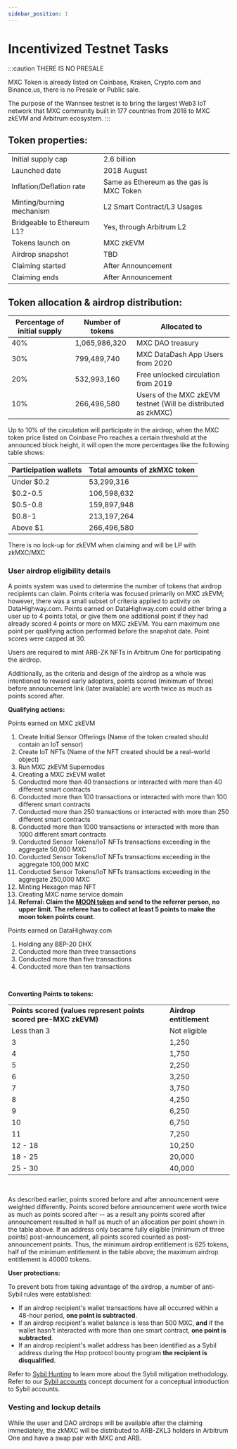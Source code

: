 ```yaml
---
sidebar_position: 1
---
```


# Incentivized Testnet Tasks

:::caution THERE IS NO PRESALE

MXC Token is already listed on Coinbase, Kraken, Crypto.com and Binance.us, there is no Presale or Public sale.

The purpose of the Wannsee testnet is to bring the largest Web3 IoT network that MXC community built in 177 countries from 2018 to MXC zkEVM and Arbitrum ecosystem.
:::



## Token properties:

|                            |                                          |
|----------------------------|------------------------------------------|
| Initial supply cap         | 2.6 billion                              |
| Launched date              | 2018 August                              |
| Inflation/Deflation rate   | Same as Ethereum as the gas is MXC Token |
| Minting/burning mechanism  | L2 Smart Contract/L3 Usages              |
| Bridgeable to Ethereum L1? | Yes, through Arbitrum L2                 |
| Tokens launch on           | MXC zkEVM                                |
| Airdrop snapshot           | TBD                                      |
| Claiming started           | After Announcement                       |
| Claiming ends              | After Announcement                       |


## Token allocation & airdrop distribution:

| Percentage of initial supply | Number of tokens | Allocated to                                                  |
|------------------------------|------------------|---------------------------------------------------------------|
| 40%                          | 1,065,986,320       | MXC DAO treasury                |
| 30%                          | 799,489,740        | MXC DataDash App Users from 2020                              |
| 20%                          | 532,993,160        | Free unlocked circulation from 2019                           |
| 10%                          | 266,496,580        | Users of the MXC zkEVM testnet (Will be distributed as zkMXC) |


Up to 10% of the circulation will participate in the airdrop, when the MXC token price listed on Coinbase Pro reaches a certain threshold at the announced block height, it will open the more percentages like the following table shows:

| Participation wallets | Total amounts of zkMXC token |
|-----------------------|-------------------------------|
| Under $0.2            | 53,299,316                    |
| $0.2-0.5              | 106,598,632                  |
| $0.5-0.8              | 159,897,948                  |
| $0.8-1                | 213,197,264                  |
| Above $1              | 266,496,580                  |

There is no lock-up for zkEVM when claiming and will be LP with zkMXC/MXC



### User airdrop eligibility details

A points system was used to determine the number of tokens that airdrop recipients can claim. Points criteria was focused primarily on MXC zkEVM; however, there was a small subset of criteria applied to activity on DataHighway.com. Points earned on DataHighway.com could either bring a user up to 4 points total, or give them one additional point if they had already scored 4 points or more on MXC zkEVM. You earn maximum one point per qualifying action performed before the snapshot date. Point scores were capped at 30.

Users are required to mint ARB-ZK NFTs in Arbitrum One for participating the airdrop.

Additionally, as the criteria and design of the airdrop as a whole was intentioned to reward early adopters, points scored (minimum of three) before announcement link (later available) are worth twice as much as points scored after.

**Qualifying actions:**

Points earned on MXC zkEVM

 1. Create Initial Sensor Offerings (Name of the token created should contain an IoT sensor)
2. Create IoT NFTs (Name of the NFT created should be a real-world object)
3. Run MXC zkEVM Supernodes
4. Creating a MXC zkEVM wallet
 5. Conducted more than 40 transactions or interacted with more than 40 different smart contracts
 6. Conducted more than 100 transactions or interacted with more than 100 different smart contracts
 7. Conducted more than 250 transactions or interacted with more than 250 different smart contracts
 8. Conducted more than 1000 transactions or interacted with more than 1000 different smart contracts
 9. Conducted Sensor Tokens/IoT NFTs transactions exceeding in the aggregate 50,000 MXC
 10. Conducted Sensor Tokens/IoT NFTs transactions exceeding in the aggregate 100,000 MXC
 11. Conducted Sensor Tokens/IoT NFTs transactions exceeding in the aggregate 250,000 MXC
 12. Minting Hexagon map NFT
 13. Creating MXC name service domain
 14. **Referral: Claim the [MOON token](https://contract_addr) and send to the referrer person, no upper limit. The referee has to collect at least 5 points to make the moon token points count.**



Points earned on DataHighway.com 

 1. Holding any BEP-20 DHX 
 2. Conducted more than three transactions
 3. Conducted more than five transactions
 4. Conducted more than ten transactions

<br />

**Converting Points to tokens:**

<table className="small-table">
    <tr>
        <td><strong>Points scored (values represent points scored pre-MXC zkEVM)</strong></td>
        <td><strong>Airdrop entitlement</strong></td>
    </tr>
    <tr>
        <td>Less than 3</td>
        <td>Not eligible</td>
    </tr>
    <tr>
        <td>3</td>
        <td>1,250</td>
    </tr>
    <tr>
        <td>4</td>
        <td>1,750</td>
    </tr>
    <tr>
        <td>5</td>
        <td>2,250</td>
    </tr>
    <tr>
        <td>6</td>
        <td>3,250</td>
    </tr>
    <tr>
        <td>7</td>
        <td>3,750</td>
    </tr>
    <tr>
        <td>8</td>
        <td>4,250</td>
    </tr>
    <tr>
        <td>9</td>
        <td>6,250</td>
    </tr>
    <tr>
        <td>10</td>
        <td>6,750</td>
    </tr>
    <tr>
        <td>11</td>
        <td>7,250</td>
    </tr>
    <tr>
        <td>12 - 18</td>
        <td>10,250</td>
    </tr>
    <tr>
        <td>18 - 25</td>
        <td>20,000</td>
    </tr>
    <tr>
        <td>25 - 30</td>
        <td>40,000</td>
    </tr>
</table>

<br />

As described earlier, points scored before and after announcement were weighted differently. Points scored before announcement were worth twice as much as points scored after -- as a result any points scored after announcement resulted in half as much of an allocation per point shown in the table above. If an address only became fully eligible (minimum of three points) post-announcement, all points scored counted as post-announcement points. Thus, the minimum airdrop entitlement is 625 tokens, half of the minimum entitlement in the table above; the maximum airdrop entitlement is 40000 tokens.

**User protections:**

To prevent bots from taking advantage of the airdrop, a number of anti-Sybil rules were established:

 - If an airdrop recipient's wallet transactions have all occurred within a 48-hour period, **one point is subtracted**.
 - If an airdrop recipient's wallet balance is less than 500 MXC, **and** if the wallet hasn't interacted with more than one smart contract, **one point is subtracted**.
 - If an airdrop recipient's wallet address has been identified as a Sybil address during the Hop protocol bounty program **the recipient is disqualified**. 

Refer to [Sybil Hunting](https://github.com/mxczkevm/sybil-detection) to learn more about the Sybil mitigation methodology. Refer to our [Sybil accounts](https://github.com/mxczkevm/sybil-detection) concept document for a conceptual introduction to Sybil accounts.




### Vesting and lockup details

While the user and DAO airdrops will be available after the claiming immediately, the zkMXC will be distributed to ARB-ZKL3 holders in Arbitrum One and have a swap pair with MXC and ARB.



